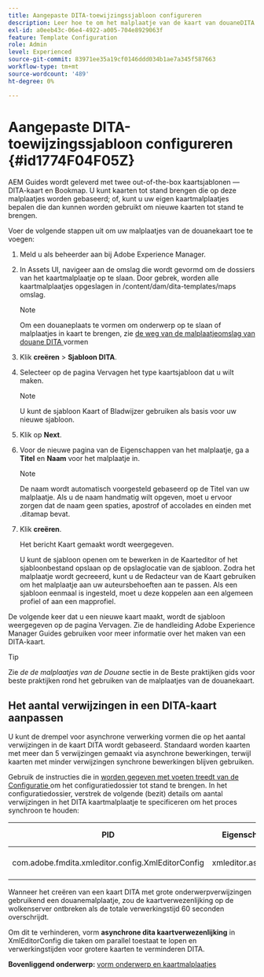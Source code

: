```yaml
---
title: Aangepaste DITA-toewijzingssjabloon configureren
description: Leer hoe te om het malplaatje van de kaart van douaneDITA te vormen
exl-id: a0eeb43c-06e4-4922-a005-704e8929063f
feature: Template Configuration
role: Admin
level: Experienced
source-git-commit: 83971ee35a19cf0146ddd034b1ae7a345f587663
workflow-type: tm+mt
source-wordcount: '489'
ht-degree: 0%

---
```


# Aangepaste DITA-toewijzingssjabloon configureren {#id1774F04F05Z}

AEM Guides wordt geleverd met twee out-of-the-box kaartsjablonen — DITA-kaart en Bookmap. U kunt kaarten tot stand brengen die op deze malplaatjes worden gebaseerd; of, kunt u uw eigen kaartmalplaatjes bepalen die dan kunnen worden gebruikt om nieuwe kaarten tot stand te brengen.

Voer de volgende stappen uit om uw malplaatjes van de douanekaart toe te voegen:

1. Meld u als beheerder aan bij Adobe Experience Manager.

1. In Assets UI, navigeer aan de omslag die wordt gevormd om de dossiers van het kaartmalplaatje op te slaan. Door gebrek, worden alle kaartmalplaatjes opgeslagen in /content/dam/dita-templates/maps omslag.

   >[!NOTE]
   >
   > Om een douaneplaats te vormen om onderwerp op te slaan of malplaatjes in kaart te brengen, zie [ de weg van de malplaatjeomslag van douane DITA ](conf-template-tags-custom-dita-topic-template.md#id191LCF0095Z) vormen

1. Klik **creëren** \> **Sjabloon DITA**.

1. Selecteer op de pagina Vervagen het type kaartsjabloon dat u wilt maken.

   >[!NOTE]
   >
   > U kunt de sjabloon Kaart of Bladwijzer gebruiken als basis voor uw nieuwe sjabloon.

1. Klik op **Next**.

1. Voor de nieuwe pagina van de Eigenschappen van het malplaatje, ga a **Titel** en **Naam** voor het malplaatje in.

   >[!NOTE]
   >
   > De naam wordt automatisch voorgesteld gebaseerd op de Titel van uw malplaatje. Als u de naam handmatig wilt opgeven, moet u ervoor zorgen dat de naam geen spaties, apostrof of accolades en einden met .ditamap bevat.

1. Klik **creëren**.

   Het bericht Kaart gemaakt wordt weergegeven.

   U kunt de sjabloon openen om te bewerken in de Kaarteditor of het sjabloonbestand opslaan op de opslaglocatie van de sjabloon. Zodra het malplaatje wordt gecreeerd, kunt u de Redacteur van de Kaart gebruiken om het malplaatje aan uw auteursbehoeften aan te passen. Als een sjabloon eenmaal is ingesteld, moet u deze koppelen aan een algemeen profiel of aan een mapprofiel.


De volgende keer dat u een nieuwe kaart maakt, wordt de sjabloon weergegeven op de pagina Vervagen. Zie de handleiding Adobe Experience Manager Guides gebruiken voor meer informatie over het maken van een DITA-kaart.

>[!TIP]
>
> Zie *de de malplaatjes van de Douane* sectie in de Beste praktijken gids voor beste praktijken rond het gebruiken van de malplaatjes van de douanekaart.


## Het aantal verwijzingen in een DITA-kaart aanpassen

U kunt de drempel voor asynchrone verwerking vormen die op het aantal verwijzingen in de kaart DITA wordt gebaseerd. Standaard worden kaarten met meer dan 5 verwijzingen gemaakt via asynchrone bewerkingen, terwijl kaarten met minder verwijzingen synchrone bewerkingen blijven gebruiken.


Gebruik de instructies die in [ worden gegeven met voeten treedt van de Configuratie ](download-install-additional-config-override.md#) om het configuratiedossier tot stand te brengen. In het configuratiedossier, verstrek de volgende (bezit) details om aantal verwijzingen in het DITA kaartmalplaatje te specificeren om het proces synchroon te houden:

| PID | Eigenschappensleutel | Waarde van eigenschap |
|---|------------|--------------|
| com.adobe.fmdita.xmleditor.config.XmlEditorConfig | xmleditor.asyncmapcreation | > 0 <br> **Standaardwaarde**: 5 |

Wanneer het creëren van een kaart DITA met grote onderwerpverwijzingen gebruikend een douanemalplaatje, zou de kaartverwezenlijking op de wolkenserver ontbreken als de totale verwerkingstijd 60 seconden overschrijdt.

Om dit te verhinderen, vorm **asynchrone dita kaartverwezenlijking** in XmlEditorConfig die taken om parallel toestaat te lopen en verwerkingstijden voor grotere kaarten te verminderen DITA.

**Bovenliggend onderwerp:** [ vorm onderwerp en kaartmalplaatjes ](conf-template-tags.md)
